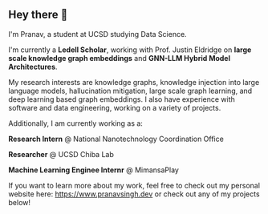 ## Hey there 👋

I'm Pranav, a student at UCSD studying Data Science. 

I'm currently a **Ledell Scholar**, working with Prof. Justin Eldridge on **large scale knowledge graph embeddings** and **GNN-LLM Hybrid Model Architectures**.

My research interests are knowledge graphs, knowledge injection into large language models, hallucination mitigation, large scale graph learning, and deep learning based graph embeddings.
I also have experience with software and data engineering, working on a variety of projects. 

Additionally, I am currently working as a:

**Research Intern** @ National Nanotechnology Coordination Office

**Researcher** @ UCSD Chiba Lab

**Machine Learning Enginee Internr** @ MimansaPlay

If you want to learn more about my work, feel free to check out my personal website here: https://www.pranavsingh.dev 
or check out any of my projects below!




<!--
**ps1526/ps1526** is a ✨ _special_ ✨ repository because its `README.md` (this file) appears on your GitHub profile.

Here are some ideas to get you started:

- 🔭 I’m currently working on ...
- 🌱 I’m currently learning ...
- 👯 I’m looking to collaborate on ...
- 🤔 I’m looking for help with ...
- 💬 Ask me about ...
- 📫 How to reach me: ...
- 😄 Pronouns: ...
- ⚡ Fun fact: ...
-->
